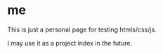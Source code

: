 # me
This is just a personal page for testing htmls/css/js.

I may use it as a project index in the future.
